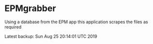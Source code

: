 # EPMgrabber
Using a database from the EPM app this application scrapes the files as required


Latest backup: Sun Aug 25 20:14:01 UTC 2019
